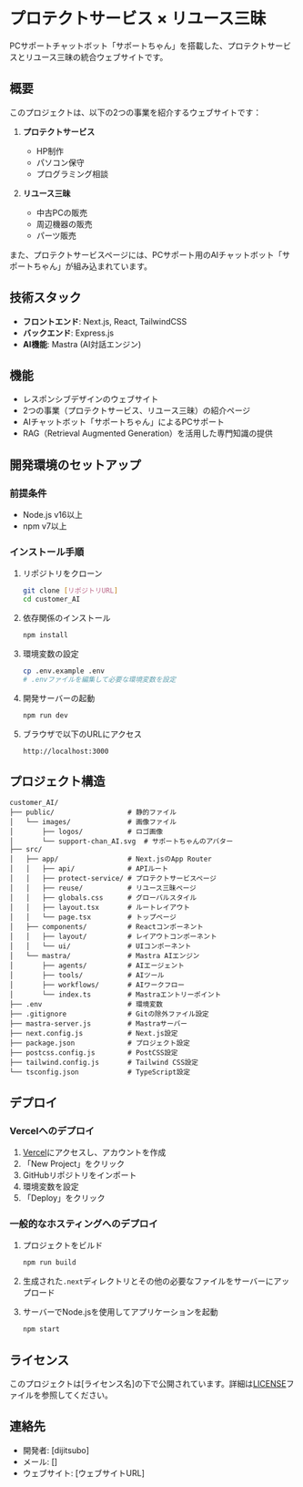 # プロテクトサービス × リユース三昧

PCサポートチャットボット「サポートちゃん」を搭載した、プロテクトサービスとリユース三昧の統合ウェブサイトです。

## 概要

このプロジェクトは、以下の2つの事業を紹介するウェブサイトです：

1. **プロテクトサービス**
   - HP制作
   - パソコン保守
   - プログラミング相談

2. **リユース三昧**
   - 中古PCの販売
   - 周辺機器の販売
   - パーツ販売

また、プロテクトサービスページには、PCサポート用のAIチャットボット「サポートちゃん」が組み込まれています。

## 技術スタック

- **フロントエンド**: Next.js, React, TailwindCSS
- **バックエンド**: Express.js
- **AI機能**: Mastra (AI対話エンジン)

## 機能

- レスポンシブデザインのウェブサイト
- 2つの事業（プロテクトサービス、リユース三昧）の紹介ページ
- AIチャットボット「サポートちゃん」によるPCサポート
- RAG（Retrieval Augmented Generation）を活用した専門知識の提供

## 開発環境のセットアップ

### 前提条件

- Node.js v16以上
- npm v7以上

### インストール手順

1. リポジトリをクローン
   ```bash
   git clone [リポジトリURL]
   cd customer_AI
   ```

2. 依存関係のインストール
   ```bash
   npm install
   ```

3. 環境変数の設定
   ```bash
   cp .env.example .env
   # .envファイルを編集して必要な環境変数を設定
   ```

4. 開発サーバーの起動
   ```bash
   npm run dev
   ```

5. ブラウザで以下のURLにアクセス
   ```
   http://localhost:3000
   ```

## プロジェクト構造

```
customer_AI/
├── public/                  # 静的ファイル
│   └── images/              # 画像ファイル
│       ├── logos/           # ロゴ画像
│       └── support-chan_AI.svg  # サポートちゃんのアバター
├── src/
│   ├── app/                 # Next.jsのApp Router
│   │   ├── api/             # APIルート
│   │   ├── protect-service/ # プロテクトサービスページ
│   │   ├── reuse/           # リユース三昧ページ
│   │   ├── globals.css      # グローバルスタイル
│   │   ├── layout.tsx       # ルートレイアウト
│   │   └── page.tsx         # トップページ
│   ├── components/          # Reactコンポーネント
│   │   ├── layout/          # レイアウトコンポーネント
│   │   └── ui/              # UIコンポーネント
│   └── mastra/              # Mastra AIエンジン
│       ├── agents/          # AIエージェント
│       ├── tools/           # AIツール
│       ├── workflows/       # AIワークフロー
│       └── index.ts         # Mastraエントリーポイント
├── .env                     # 環境変数
├── .gitignore               # Gitの除外ファイル設定
├── mastra-server.js         # Mastraサーバー
├── next.config.js           # Next.js設定
├── package.json             # プロジェクト設定
├── postcss.config.js        # PostCSS設定
├── tailwind.config.js       # Tailwind CSS設定
└── tsconfig.json            # TypeScript設定
```

## デプロイ

### Vercelへのデプロイ

1. [Vercel](https://vercel.com)にアクセスし、アカウントを作成
2. 「New Project」をクリック
3. GitHubリポジトリをインポート
4. 環境変数を設定
5. 「Deploy」をクリック

### 一般的なホスティングへのデプロイ

1. プロジェクトをビルド
   ```bash
   npm run build
   ```

2. 生成された`.next`ディレクトリとその他の必要なファイルをサーバーにアップロード

3. サーバーでNode.jsを使用してアプリケーションを起動
   ```bash
   npm start
   ```

## ライセンス

このプロジェクトは[ライセンス名]の下で公開されています。詳細は[LICENSE](LICENSE)ファイルを参照してください。

## 連絡先

- 開発者: [dijitsubo]
- メール: []
- ウェブサイト: [ウェブサイトURL]